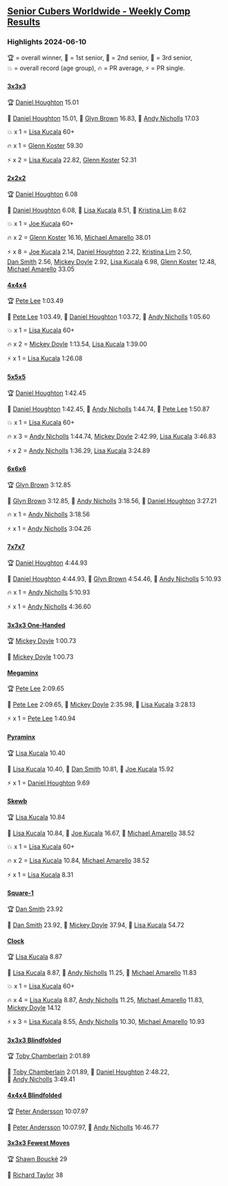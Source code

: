 <style>table {white-space: nowrap;}</style>
<link rel="stylesheet" type="text/css" href="/scw-comp/css/flags.css" />

## [Senior Cubers Worldwide - Weekly Comp Results](/scw-comp/results/)
### Highlights 2024-06-10

<span style="white-space: nowrap;">🏆 = overall winner</span>, <span style="white-space: nowrap;">🥇 = 1st senior</span>, <span style="white-space: nowrap;">🥈 = 2nd senior</span>, <span style="white-space: nowrap;">🥉 = 3rd senior</span>, <span style="white-space: nowrap;">💥 = overall record (age group)</span>, <span style="white-space: nowrap;">🔥 = PR average</span>, <span style="white-space: nowrap;">⚡ = PR single</span>.

#### [3x3x3](333.md)

<span style="white-space: nowrap;">🏆 [Daniel Houghton](../../persons/daniel_houghton/333.md) 15.01</span>

<span style="white-space: nowrap;">🥇 [Daniel Houghton](../../persons/daniel_houghton/333.md) 15.01</span>, <span style="white-space: nowrap;">🥈 [Glyn Brown](../../persons/glyn_brown/333.md) 16.83</span>, <span style="white-space: nowrap;">🥉 [Andy Nicholls](../../persons/andy_nicholls/333.md) 17.03</span>

💥 x 1 = <span style="white-space: nowrap;">[Lisa Kucala](../../persons/lisa_kucala/333.md) 60+</span>

🔥 x 1 = <span style="white-space: nowrap;">[Glenn Koster](../../persons/glenn_koster/333.md) 59.30</span>

⚡ x 2 = <span style="white-space: nowrap;">[Lisa Kucala](../../persons/lisa_kucala/333.md) 22.82</span>, <span style="white-space: nowrap;">[Glenn Koster](../../persons/glenn_koster/333.md) 52.31</span>

#### [2x2x2](222.md)

<span style="white-space: nowrap;">🏆 [Daniel Houghton](../../persons/daniel_houghton/222.md) 6.08</span>

<span style="white-space: nowrap;">🥇 [Daniel Houghton](../../persons/daniel_houghton/222.md) 6.08</span>, <span style="white-space: nowrap;">🥈 [Lisa Kucala](../../persons/lisa_kucala/222.md) 8.51</span>, <span style="white-space: nowrap;">🥉 [Kristina Lim](../../persons/kristina_lim/222.md) 8.62</span>

💥 x 1 = <span style="white-space: nowrap;">[Joe Kucala](../../persons/joe_kucala/222.md) 60+</span>

🔥 x 2 = <span style="white-space: nowrap;">[Glenn Koster](../../persons/glenn_koster/222.md) 16.16</span>, <span style="white-space: nowrap;">[Michael Amarello](../../persons/michael_amarello/222.md) 38.01</span>

⚡ x 8 = <span style="white-space: nowrap;">[Joe Kucala](../../persons/joe_kucala/222.md) 2.14</span>, <span style="white-space: nowrap;">[Daniel Houghton](../../persons/daniel_houghton/222.md) 2.22</span>, <span style="white-space: nowrap;">[Kristina Lim](../../persons/kristina_lim/222.md) 2.50</span>, <span style="white-space: nowrap;">[Dan Smith](../../persons/dan_smith/222.md) 2.56</span>, <span style="white-space: nowrap;">[Mickey Doyle](../../persons/mickey_doyle/222.md) 2.92</span>, <span style="white-space: nowrap;">[Lisa Kucala](../../persons/lisa_kucala/222.md) 6.98</span>, <span style="white-space: nowrap;">[Glenn Koster](../../persons/glenn_koster/222.md) 12.48</span>, <span style="white-space: nowrap;">[Michael Amarello](../../persons/michael_amarello/222.md) 33.05</span>

#### [4x4x4](444.md)

<span style="white-space: nowrap;">🏆 [Pete Lee](../../persons/pete_lee/444.md) 1:03.49</span>

<span style="white-space: nowrap;">🥇 [Pete Lee](../../persons/pete_lee/444.md) 1:03.49</span>, <span style="white-space: nowrap;">🥈 [Daniel Houghton](../../persons/daniel_houghton/444.md) 1:03.72</span>, <span style="white-space: nowrap;">🥉 [Andy Nicholls](../../persons/andy_nicholls/444.md) 1:05.60</span>

💥 x 1 = <span style="white-space: nowrap;">[Lisa Kucala](../../persons/lisa_kucala/444.md) 60+</span>

🔥 x 2 = <span style="white-space: nowrap;">[Mickey Doyle](../../persons/mickey_doyle/444.md) 1:13.54</span>, <span style="white-space: nowrap;">[Lisa Kucala](../../persons/lisa_kucala/444.md) 1:39.00</span>

⚡ x 1 = <span style="white-space: nowrap;">[Lisa Kucala](../../persons/lisa_kucala/444.md) 1:26.08</span>

#### [5x5x5](555.md)

<span style="white-space: nowrap;">🏆 [Daniel Houghton](../../persons/daniel_houghton/555.md) 1:42.45</span>

<span style="white-space: nowrap;">🥇 [Daniel Houghton](../../persons/daniel_houghton/555.md) 1:42.45</span>, <span style="white-space: nowrap;">🥈 [Andy Nicholls](../../persons/andy_nicholls/555.md) 1:44.74</span>, <span style="white-space: nowrap;">🥉 [Pete Lee](../../persons/pete_lee/555.md) 1:50.87</span>

💥 x 1 = <span style="white-space: nowrap;">[Lisa Kucala](../../persons/lisa_kucala/555.md) 60+</span>

🔥 x 3 = <span style="white-space: nowrap;">[Andy Nicholls](../../persons/andy_nicholls/555.md) 1:44.74</span>, <span style="white-space: nowrap;">[Mickey Doyle](../../persons/mickey_doyle/555.md) 2:42.99</span>, <span style="white-space: nowrap;">[Lisa Kucala](../../persons/lisa_kucala/555.md) 3:46.83</span>

⚡ x 2 = <span style="white-space: nowrap;">[Andy Nicholls](../../persons/andy_nicholls/555.md) 1:36.29</span>, <span style="white-space: nowrap;">[Lisa Kucala](../../persons/lisa_kucala/555.md) 3:24.89</span>

#### [6x6x6](666.md)

<span style="white-space: nowrap;">🏆 [Glyn Brown](../../persons/glyn_brown/666.md) 3:12.85</span>

<span style="white-space: nowrap;">🥇 [Glyn Brown](../../persons/glyn_brown/666.md) 3:12.85</span>, <span style="white-space: nowrap;">🥈 [Andy Nicholls](../../persons/andy_nicholls/666.md) 3:18.56</span>, <span style="white-space: nowrap;">🥉 [Daniel Houghton](../../persons/daniel_houghton/666.md) 3:27.21</span>

🔥 x 1 = <span style="white-space: nowrap;">[Andy Nicholls](../../persons/andy_nicholls/666.md) 3:18.56</span>

⚡ x 1 = <span style="white-space: nowrap;">[Andy Nicholls](../../persons/andy_nicholls/666.md) 3:04.26</span>

#### [7x7x7](777.md)

<span style="white-space: nowrap;">🏆 [Daniel Houghton](../../persons/daniel_houghton/777.md) 4:44.93</span>

<span style="white-space: nowrap;">🥇 [Daniel Houghton](../../persons/daniel_houghton/777.md) 4:44.93</span>, <span style="white-space: nowrap;">🥈 [Glyn Brown](../../persons/glyn_brown/777.md) 4:54.46</span>, <span style="white-space: nowrap;">🥉 [Andy Nicholls](../../persons/andy_nicholls/777.md) 5:10.93</span>

🔥 x 1 = <span style="white-space: nowrap;">[Andy Nicholls](../../persons/andy_nicholls/777.md) 5:10.93</span>

⚡ x 1 = <span style="white-space: nowrap;">[Andy Nicholls](../../persons/andy_nicholls/777.md) 4:36.60</span>

#### [3x3x3 One-Handed](333oh.md)

<span style="white-space: nowrap;">🏆 [Mickey Doyle](../../persons/mickey_doyle/333oh.md) 1:00.73</span>

<span style="white-space: nowrap;">🥇 [Mickey Doyle](../../persons/mickey_doyle/333oh.md) 1:00.73</span>

#### [Megaminx](minx.md)

<span style="white-space: nowrap;">🏆 [Pete Lee](../../persons/pete_lee/minx.md) 2:09.65</span>

<span style="white-space: nowrap;">🥇 [Pete Lee](../../persons/pete_lee/minx.md) 2:09.65</span>, <span style="white-space: nowrap;">🥈 [Mickey Doyle](../../persons/mickey_doyle/minx.md) 2:35.98</span>, <span style="white-space: nowrap;">🥉 [Lisa Kucala](../../persons/lisa_kucala/minx.md) 3:28.13</span>

⚡ x 1 = <span style="white-space: nowrap;">[Pete Lee](../../persons/pete_lee/minx.md) 1:40.94</span>

#### [Pyraminx](pyram.md)

<span style="white-space: nowrap;">🏆 [Lisa Kucala](../../persons/lisa_kucala/pyram.md) 10.40</span>

<span style="white-space: nowrap;">🥇 [Lisa Kucala](../../persons/lisa_kucala/pyram.md) 10.40</span>, <span style="white-space: nowrap;">🥈 [Dan Smith](../../persons/dan_smith/pyram.md) 10.81</span>, <span style="white-space: nowrap;">🥉 [Joe Kucala](../../persons/joe_kucala/pyram.md) 15.92</span>

⚡ x 1 = <span style="white-space: nowrap;">[Daniel Houghton](../../persons/daniel_houghton/pyram.md) 9.69</span>

#### [Skewb](skewb.md)

<span style="white-space: nowrap;">🏆 [Lisa Kucala](../../persons/lisa_kucala/skewb.md) 10.84</span>

<span style="white-space: nowrap;">🥇 [Lisa Kucala](../../persons/lisa_kucala/skewb.md) 10.84</span>, <span style="white-space: nowrap;">🥈 [Joe Kucala](../../persons/joe_kucala/skewb.md) 16.67</span>, <span style="white-space: nowrap;">🥉 [Michael Amarello](../../persons/michael_amarello/skewb.md) 38.52</span>

💥 x 1 = <span style="white-space: nowrap;">[Lisa Kucala](../../persons/lisa_kucala/skewb.md) 60+</span>

🔥 x 2 = <span style="white-space: nowrap;">[Lisa Kucala](../../persons/lisa_kucala/skewb.md) 10.84</span>, <span style="white-space: nowrap;">[Michael Amarello](../../persons/michael_amarello/skewb.md) 38.52</span>

⚡ x 1 = <span style="white-space: nowrap;">[Lisa Kucala](../../persons/lisa_kucala/skewb.md) 8.31</span>

#### [Square-1](sq1.md)

<span style="white-space: nowrap;">🏆 [Dan Smith](../../persons/dan_smith/sq1.md) 23.92</span>

<span style="white-space: nowrap;">🥇 [Dan Smith](../../persons/dan_smith/sq1.md) 23.92</span>, <span style="white-space: nowrap;">🥈 [Mickey Doyle](../../persons/mickey_doyle/sq1.md) 37.94</span>, <span style="white-space: nowrap;">🥉 [Lisa Kucala](../../persons/lisa_kucala/sq1.md) 54.72</span>

#### [Clock](clock.md)

<span style="white-space: nowrap;">🏆 [Lisa Kucala](../../persons/lisa_kucala/clock.md) 8.87</span>

<span style="white-space: nowrap;">🥇 [Lisa Kucala](../../persons/lisa_kucala/clock.md) 8.87</span>, <span style="white-space: nowrap;">🥈 [Andy Nicholls](../../persons/andy_nicholls/clock.md) 11.25</span>, <span style="white-space: nowrap;">🥉 [Michael Amarello](../../persons/michael_amarello/clock.md) 11.83</span>

💥 x 1 = <span style="white-space: nowrap;">[Lisa Kucala](../../persons/lisa_kucala/clock.md) 60+</span>

🔥 x 4 = <span style="white-space: nowrap;">[Lisa Kucala](../../persons/lisa_kucala/clock.md) 8.87</span>, <span style="white-space: nowrap;">[Andy Nicholls](../../persons/andy_nicholls/clock.md) 11.25</span>, <span style="white-space: nowrap;">[Michael Amarello](../../persons/michael_amarello/clock.md) 11.83</span>, <span style="white-space: nowrap;">[Mickey Doyle](../../persons/mickey_doyle/clock.md) 14.12</span>

⚡ x 3 = <span style="white-space: nowrap;">[Lisa Kucala](../../persons/lisa_kucala/clock.md) 8.55</span>, <span style="white-space: nowrap;">[Andy Nicholls](../../persons/andy_nicholls/clock.md) 10.30</span>, <span style="white-space: nowrap;">[Michael Amarello](../../persons/michael_amarello/clock.md) 10.93</span>

#### [3x3x3 Blindfolded](333bf.md)

<span style="white-space: nowrap;">🏆 [Toby Chamberlain](../../persons/toby_chamberlain/333bf.md) 2:01.89</span>

<span style="white-space: nowrap;">🥇 [Toby Chamberlain](../../persons/toby_chamberlain/333bf.md) 2:01.89</span>, <span style="white-space: nowrap;">🥈 [Daniel Houghton](../../persons/daniel_houghton/333bf.md) 2:48.22</span>, <span style="white-space: nowrap;">🥉 [Andy Nicholls](../../persons/andy_nicholls/333bf.md) 3:49.41</span>

#### [4x4x4 Blindfolded](444bf.md)

<span style="white-space: nowrap;">🏆 [Peter Andersson](../../persons/peter_andersson/444bf.md) 10:07.97</span>

<span style="white-space: nowrap;">🥇 [Peter Andersson](../../persons/peter_andersson/444bf.md) 10:07.97</span>, <span style="white-space: nowrap;">🥈 [Andy Nicholls](../../persons/andy_nicholls/444bf.md) 16:46.77</span>

#### [3x3x3 Fewest Moves](333fm.md)

<span style="white-space: nowrap;">🏆 [Shawn Boucké](../../persons/shawn_boucke/333fm.md) 29</span>

<span style="white-space: nowrap;">🥇 [Richard Taylor](../../persons/richard_taylor/333fm.md) 38</span>


<!-- Global site tag (gtag.js) - Google Analytics -->
<script async src="https://www.googletagmanager.com/gtag/js?id=UA-86348435-3"></script>
<script>window.dataLayer = window.dataLayer || []; function gtag() {dataLayer.push(arguments);} gtag('js', new Date()); gtag('config', 'UA-86348435-3');</script>
